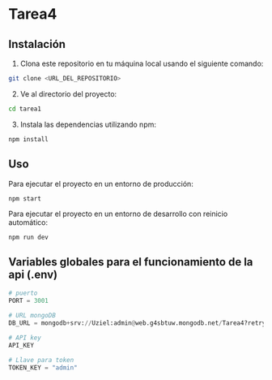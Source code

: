 # Tarea4

## Instalación
1. Clona este repositorio en tu máquina local usando el siguiente comando:

```bash
git clone <URL_DEL_REPOSITORIO>
```

2. Ve al directorio del proyecto:

```bash
cd tarea1
```

3. Instala las dependencias utilizando npm:

```
npm install
```

## Uso
Para ejecutar el proyecto en un entorno de producción:
```
npm start
```

Para ejecutar el proyecto en un entorno de desarrollo con reinicio automático:
```
npm run dev
```

## Variables globales para el funcionamiento de la api (.env)
```python
# puerto
PORT = 3001

# URL mongoDB
DB_URL = mongodb+srv://Uziel:admin@web.g4sbtuw.mongodb.net/Tarea4?retryWrites=true&w=majority&appName=web

# API key
API_KEY

# Llave para token
TOKEN_KEY = "admin"
```